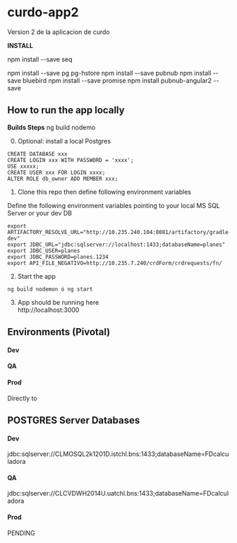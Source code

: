 # curdo-app2
Version 2 de la aplicacion de curdo

**INSTALL**

npm install --save seq

npm install --save pg pg-hstore
npm install --save pubnub
npm install --save bluebird
npm install --save promise
npm install pubnub-angular2 --save

## How to run the app locally

**Builds Steps**
ng build
nodemo

0. Optional: install a local Postgres

```
CREATE DATABASE xxx
CREATE LOGIN xxx WITH PASSWORD = 'xxxx';
USE xxxxx;
CREATE USER xxx FOR LOGIN xxxx;
ALTER ROLE db_owner ADD MEMBER xxx;
```

1. Clone this repo then define following environment variables  

Define the following environment variables pointing to your local MS SQL Server or your dev DB  

```
export ARTIFACTORY_RESOLVE_URL="http://10.235.240.104:8081/artifactory/gradle-dev"
export JDBC_URL="jdbc:sqlserver://localhost:1433;databaseName=planes"
export JDBC_USER=planes
export JDBC_PASSWORD=planes.1234
export API_FILE_NEGATIVO=http://10.235.7.240/crdForm/crdrequests/fn/
```

2. Start the app  

```
ng build nodemon ó ng start
```

3. App should be running here  
http://localhost:3000

## Environments (Pivotal)

#### Dev


#### QA


#### Prod
Directly to 


## POSTGRES Server Databases

#### Dev
jdbc:sqlserver://CLMOSQL2k1201D.istchl.bns:1433;databaseName=FDcalculadora
#### QA
jdbc:sqlserver://CLCVDWH2014U.uatchl.bns:1433;databaseName=FDcalculadora
#### Prod
PENDING